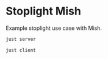 # Stoplight Mish

Example stoplight use case with Mish.

```bash
just server
```

```bash
just client
```

